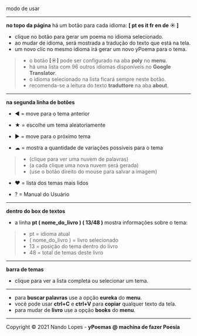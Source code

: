modo de usar  
___

**no topo da página** há um botão para cada idioma: **[ pt es it fr en de ☀ ]**  

- clique no botão para gerar um poema no idioma selecionado.  
- ao mudar de idioma, será mostrada a tradução do texto que está na tela.  
- um novo clic no mesmo idioma irá gerar um novo yPoema para o tema.  
> - o botão **[☀]** pode ser configurado na aba **poly** no **menu**.  
> - há uma lista com 96 outros idiomas disponíveis no **Google Translator**.  
> - o idioma selecionado na lista ficará sempre neste botão.  
> - recomenda-se a leitura do texto **traduttore** na aba **about**.  
___

**na segunda linha de botões**  

- ◀ = move para o tema anterior  
- ★ = escolhe um tema aleatoriamente  
- ▶ = move para o próximo tema  

- ☁  = mostra a quantidade de variações possíveis para o tema  
> - (clique para ver uma nuvem de palavras)  
> - (a cada clique uma nova nuvem será gerada)  
> - (use o botão direito do mouse para salvar a imagem)  

- ❤ = lista dos temas mais lidos  

- ?  = Manual do Usuário  
___

**dentro do box de textos**  

- a linha **pt ( nome_do_livro ) ( 13/48 )** mostra informações sobre o tema:  
> - pt = idioma atual  
> - ( nome_do_livro ) = livro selecionado  
> - 13  = posição do tema dentro do livro  
> - 48  = total de temas deste livro  
___

**barra de temas**  
- clique para ver a lista completa ou selecionar um tema.  
___

- para **buscar palavras** use a opção **eureka** do **menu**.  
- você pode usar **ctrl+C** e **ctrl+V** para **copiar** qualquer texto da tela.   
- para mudar de **livro** use a opção **books** do **menu**.  
___

Copyright © 2021 Nando Lopes - **yPoemas @ machina de fazer Poesia**